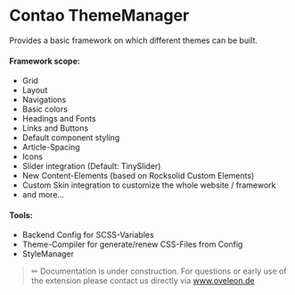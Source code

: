 # Contao ThemeManager
Provides a basic framework on which different themes can be built.

#### Framework scope:
- Grid
- Layout
- Navigations
- Basic colors
- Headings and Fonts
- Links and Buttons
- Default component styling
- Article-Spacing
- Icons
- Slider integration (Default: TinySlider)
- New Content-Elements (based on Rocksolid Custom Elements)
- Custom Skin integration to customize the whole website / framework
- and more...

#### Tools: 
- Backend Config for SCSS-Variables
- Theme-Compiler for generate/renew CSS-Files from Config
- StyleManager

> ✏ Documentation is under construction. For questions or early use of the extension please contact us directly via www.oveleon.de

